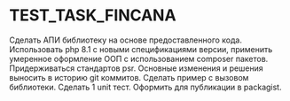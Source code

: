 # TEST_TASK_FINCANA

Сделать АПИ библиотеку на основе предоставленного кода. 
Использовать php 8.1 с новыми спецификациями версии, применить
умеренное оформление ООП с использованием composer пакетов.
Придерживаться стандартов psr. Основные изменения и решения выносить в историю git коммитов.
Сделать пример с вызовом библиотеки. Сделать 1 unit тест. Оформить для публикации в packagist.
